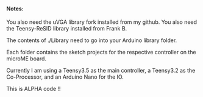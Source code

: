 #### Notes:

You also need the uVGA library fork installed from my github.
You also need the Teensy-ReSID library installed from Frank B.

The contents of ./Library need to go into your Arduino library folder.

Each folder contains the sketch projects for the respective controller on the microME board.

Currently I am using a Teensy3.5 as the main controller, a Teensy3.2 as the Co-Processor, and an Arduino Nano for the IO.

This is ALPHA code !!
